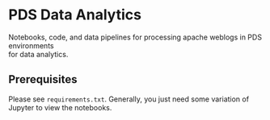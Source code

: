 # PDS Data Analytics
Notebooks, code, and data pipelines for processing apache weblogs in PDS environments  
for data analytics.

## Prerequisites
Please see `requirements.txt`. Generally, you just need some variation of Jupyter to view
the notebooks.